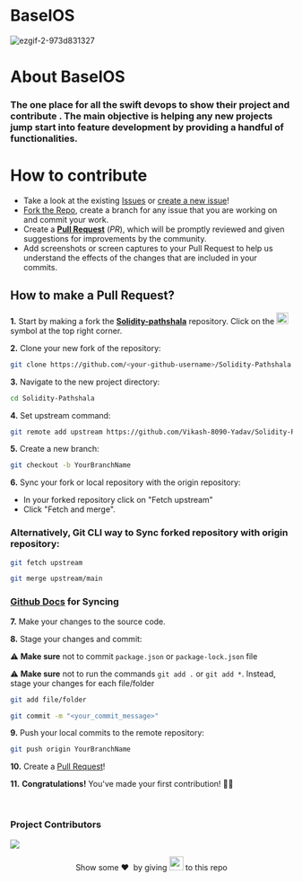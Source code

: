 # BaseIOS

![ezgif-2-973d831327](https://user-images.githubusercontent.com/85225156/199070067-b4228705-cfcc-4a5a-aa1d-2bc5ba020147.png)

# About BaseIOS
### The one place for all the swift devops to show their project and contribute . The main objective is helping any new projects jump start into feature development by providing a handful of functionalities.

# How  to contribute 


- Take a look at the existing [Issues](https://github.com/ssurbhi09/Github-Automation/issues) or [create a new issue](https://github.com/Vikash-8090-Yadav/Solidity-Pathshala/issues/new)!
- [Fork the Repo](https://github.com/Vikash-8090-Yadav/Github-Automation/issues/new/fork), create a branch for any issue that you are working on and commit your work.
- Create a **[Pull Request](CodingEasy)** (_PR_), which will be promptly reviewed and given suggestions for improvements by the community.
- Add screenshots or screen captures to your Pull Request to help us understand the effects of the changes that are included in your commits.

## How to make a Pull Request?

**1.** Start by making a fork the [**Solidity-pathshala**](https://github.com/Vikash-8090-Yadav/Solidity-Pathshala) repository. Click on the <a href="https://github.com/Vikash-8090-Yadav/Solidity-Pathshala/fork"><img src="https://i.imgur.com/G4z1kEe.png" height="21" width="21"></a> symbol at the top right corner.

**2.** Clone your new fork of the repository:

```bash
git clone https://github.com/<your-github-username>/Solidity-Pathshala
```

**3.** Navigate to the new project directory:

```bash
cd Solidity-Pathshala
```

**4.** Set upstream command:

```bash
git remote add upstream https://github.com/Vikash-8090-Yadav/Solidity-Pathshala.git
```

**5.** Create a new branch:

```bash
git checkout -b YourBranchName
```

**6.** Sync your fork or local repository with the origin repository:

- In your forked repository click on "Fetch upstream"
- Click "Fetch and merge".

### Alternatively, Git CLI way to Sync forked repository with origin repository:

```bash
git fetch upstream
```

```bash
git merge upstream/main
```

### [Github Docs](https://docs.github.com/en/github/collaborating-with-pull-requests/addressing-merge-conflicts/resolving-a-merge-conflict-on-github) for Syncing

**7.** Make your changes to the source code.

**8.** Stage your changes and commit:

⚠️ **Make sure** not to commit `package.json` or `package-lock.json` file

⚠️ **Make sure** not to run the commands ```git add .``` or ```git add *```. Instead, stage your changes for each file/folder

```bash
git add file/folder
```

```bash
git commit -m "<your_commit_message>"
```

**9.** Push your local commits to the remote repository:

```bash
git push origin YourBranchName
```

**10.** Create a [Pull Request](https://help.github.com/en/github/collaborating-with-issues-and-pull-requests/creating-a-pull-request)!

**11.** **Congratulations!** You've made your first contribution! 🙌🏼

</br>

### Project Contributors
<a href="https://github.com/Vikash-8090-Yadav/Solidity-Pathshala/graphs/contributors">
<img src="https://contrib.rocks/image?repo=Vikash-8090-Yadav/Solidity-Pathshala" />
</a>

<p align = "center">
Show some ❤️&nbsp; by giving <img src="https://imgur.com/o7ncZFp.jpg" height=25px width=25px> to this repo
</p>


